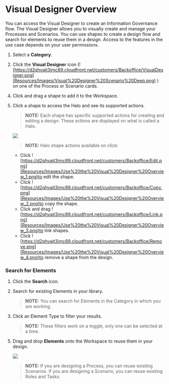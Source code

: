 # Visual Designer Overview

You can access the Visual Designer to create an Information Governance
flow. The Visual Designer allows you to visually create and manage your
Processes and Scenarios. You can use shapes to create a design flow and
search for elements to reuse them in a design. Access to the features in
the use case depends on your user permissions.

1.  Select a **Category**.

2.  Click the **Visual Designer** icon
    (![https://d2qhvajt3imc89.cloudfront.net/customers/Backoffice/VisualDesigner.png](Resources/Images/Visual%20Designer%20Scenario%20Deep.png)
    ) on one of the Process or Scenario cards.

<!-- end list -->

4.  Click and drag a shape to add it to the Workspace.

<!-- end list -->

5.  Click a shape to access the Halo and see its supported actions.
    
    >**NOTE:** Each shape has specific supported actions for creating and
    editing a design. These actions are displayed on what is called a
    Halo.
    
    ![](Resources/Images/Click%20Halo2.gif)
    
    >**NOTE:** Halo shape actions available on click:
    
      - Click
        ![https://d2qhvajt3imc89.cloudfront.net/customers/Backoffice/Edit.png](Resources/Images/Use%20the%20Visual%20Designer%20Overview_1.png)to
        edit the shape.
      - Click
        ![https://d2qhvajt3imc89.cloudfront.net/customers/Backoffice/Copy.png](Resources/Images/Use%20the%20Visual%20Designer%20Overview_2.png)to
        copy the shape.
      - Click and drag
        ![https://d2qhvajt3imc89.cloudfront.net/customers/Backoffice/Link.png](Resources/Images/Use%20the%20Visual%20Designer%20Overview_3.png)to
        link shapes.
      - Click
        ![https://d2qhvajt3imc89.cloudfront.net/customers/Backoffice/Remove.png](Resources/Images/Use%20the%20Visual%20Designer%20Overview_4.png)to
        remove a shape from the design.

### Search for Elements

1.  Click the **Search** icon.

2.  Search for existing Elements in your library.
    
    >**NOTE:** You can search for Elements in the Category in which you
    are working.

3.  Click an Element Type to filter your results.
    
    >**NOTE:** These filters work on a toggle, only one can be selected
    at a time.

<!-- end list -->

5.  Drag and drop **Elements** onto the Workspace to reuse them in your
    design.
    
    ![](Resources/Images/Element%20Reuse%20400x225.gif)
    
    >**NOTE:** If you are designing a Process, you can reuse existing
    Scenarios. If you are designing a Scenario, you can reuse existing
    Roles and Tasks.
